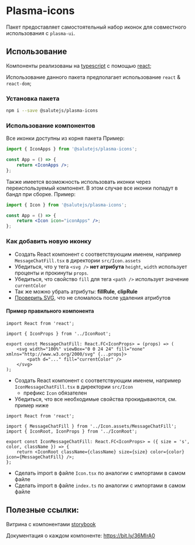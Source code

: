 # Plasma-icons

Пакет предоставляет самостоятельный набор иконок для совместного использования с `plasma-ui`.

## Использование

Компоненты реализованы на [typescript](https://www.typescriptlang.org/) с помощью [react](https://reactjs.org/);

Использование данного пакета предполагает использование `react` & `react-dom`;

### Установка пакета

```sh
npm i --save @salutejs/plasma-icons
```

### Использование компонентов

Все иконки доступны из корня пакета
Пример:

```jsx
import { IconApps } from '@salutejs/plasma-icons';

const App = () => {
    return <IconApps />;
};
```

Также имеется возможность использовать иконки через переиспользуемый компонент. В этом случае все иконки попадут в бандл при сборке.
Пример:

```jsx
import { Icon } from '@salutejs/plasma-icons';

const App = () => {
    return <Icon icon="iconApps" />;
};
```

### Как добавить новую иконку

-   Создать React компонент с соответствующим именем, например `MessageChatFill.tsx` в директории `src/Icon.assets`
-   Убедиться, что у тега `<svg />` **нет атрибута** `height`, `width` использует проценты и прокинуты `props`.
-   Убедиться, что свойство `fill` для тега `<path />` использует значение `currentColor`
-   Так же можно убрать атрибуты: **fillRule**, **clipRule**
-   [Проверить SVG](https://github.com/salute-developers/plasma/pull/668#discussion_r1310927087), что не сломалось после удаления атрибутов

#### Пример правильного компонента

```tsx
import React from 'react';

import { IconProps } from '../IconRoot';

export const MessageChatFill: React.FC<IconProps> = (props) => (
    <svg width="100%" viewBox="0 0 24 24" fill="none" xmlns="http://www.w3.org/2000/svg" {...props}>
        <path d="..." fill="currentColor" />
    </svg>
);
```

-   Создать React компонент с соответствующим именем, например `IconMessageChatFill.tsx` в директории `src/Icon`
    -   префикс `Icon` обязателен
-   Убедиться, что все необходимые свойства прокидываются, см. пример ниже

```tsx
import React from 'react';

import { MessageChatFill } from '../Icon.assets/MessageChatFill';
import { IconRoot, IconProps } from '../IconRoot';

export const IconMessageChatFill: React.FC<IconProps> = ({ size = 's', color, className }) => {
    return <IconRoot className={className} size={size} color={color} icon={MessageChatFill} />;
};
```

-   Сделать import в файле `Icon.tsx` по аналогии с импортами в самом файле
-   Сделать import в файле `index.ts` по аналогии с импортами в самом файле

## Полезные ссылки:

Витрина с компонентами [storybook](https://master--5f96ec813d800900227e3b93.chromatic.com)

Документация о каждом компоненте: https://bit.ly/36MIrA0
